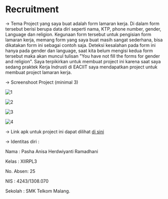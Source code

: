# Recruitment

-> Tema Project yang saya buat adalah form lamaran kerja. Di dalam form tersebut berisi berupa data diri seperti nama, KTP, phone number, gender, Language dan religion. Kegunaan form tersebut untuk pengisian form lamaran kerja, memang form yang saya buat masih sangat sederhana, bisa dikatakan form ini sebagai contoh saja. Deteksi kesalahan pada form ini hanya pada gender dan language, saat kita belum mengisi kedua form tersebut maka akan muncul tulisan "You have not fill the forms for gender and religion". Saya terpikirkan untuk membuat project ini karena saat saya sedang praktek Kerja Indrusti di EACIIT saya mendapatkan project untuk membuat project lamaran kerja.

-> Screenshoot Project (minimal 3)

![1](https://cloud.githubusercontent.com/assets/15698959/18375702/da44ab68-7682-11e6-9d58-7eadad176633.PNG)

![2](https://cloud.githubusercontent.com/assets/15698959/18375703/dca71b66-7682-11e6-8565-0da145d26513.PNG)

![3](https://cloud.githubusercontent.com/assets/15698959/18375704/de8a691a-7682-11e6-9f47-4fe23dadf3e3.PNG)

![4](https://cloud.githubusercontent.com/assets/15698959/18375706/e19ee270-7682-11e6-81f9-d6f4819485d2.PNG)


-> Link apk untuk project ini dapat dilihat [di sini](https://drive.google.com/a/student.smktelkom-mlg.sch.id/file/d/0B08nqWpu18lBUDBMNFBXTTlpUDA/view)

-> Identitas diri :

Nama : Pasha Anisa Herdwiyanti Ramadhani

Kelas : XIIRPL3

No. Absen: 25

NIS : 4243/1308.070

Sekolah : SMK Telkom Malang.
